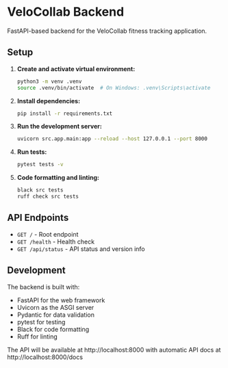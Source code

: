 # VeloCollab Backend

FastAPI-based backend for the VeloCollab fitness tracking application.

## Setup

1. **Create and activate virtual environment:**
   ```bash
   python3 -m venv .venv
   source .venv/bin/activate  # On Windows: .venv\Scripts\activate
   ```

2. **Install dependencies:**
   ```bash
   pip install -r requirements.txt
   ```

3. **Run the development server:**
   ```bash
   uvicorn src.app.main:app --reload --host 127.0.0.1 --port 8000
   ```

4. **Run tests:**
   ```bash
   pytest tests -v
   ```

5. **Code formatting and linting:**
   ```bash
   black src tests
   ruff check src tests
   ```

## API Endpoints

- `GET /` - Root endpoint
- `GET /health` - Health check
- `GET /api/status` - API status and version info

## Development

The backend is built with:
- FastAPI for the web framework
- Uvicorn as the ASGI server
- Pydantic for data validation
- pytest for testing
- Black for code formatting
- Ruff for linting

The API will be available at http://localhost:8000 with automatic API docs at http://localhost:8000/docs
